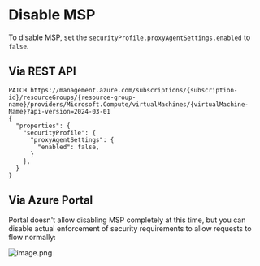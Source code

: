 # Disable MSP

To disable MSP, set the `securityProfile.proxyAgentSettings.enabled` to `false`.

## Via REST API

```http
PATCH https://management.azure.com/subscriptions/{subscription-id}/resourceGroups/{resource-group-name}/providers/Microsoft.Compute/virtualMachines/{virtualMachine-Name}?api-version=2024-03-01
{
  "properties": {
    "securityProfile": {
      "proxyAgentSettings": {
        "enabled": false,
      }
    },
  }
}
```

## Via Azure Portal

Portal doesn't allow disabling MSP completely at this time, but you can disable actual enforcement of security requirements to allow requests to flow normally:

![image.png](../../images/disable-msp-portal.png)
